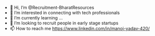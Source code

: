 - 👋 Hi, I’m @Recruitment-BharatResources
- 👀 I’m interested in connecting with tech professionals
- 🌱 I’m currently learning ...
- 💞️ I’m looking to recruit people in early stage startups
- 📫 How to reach me https://www.linkedin.com/in/manoj-yadav-420/

<!---
Recruitment-BharatResources/Recruitment-BharatResources is a ✨ special ✨ repository because its `README.md` (this file) appears on your GitHub profile.
You can click the Preview link to take a look at your changes.
--->
